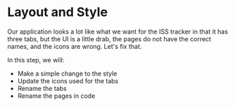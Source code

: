 # Layout and Style

Our application looks a lot like what we want for the ISS tracker in that it has three tabs, but the UI is a little drab, the pages do not have the correct names, and the icons are wrong. Let's fix that.

In this step, we will:

- Make a simple change to the style
- Update the icons used for the tabs
- Rename the tabs
- Rename the pages in code
